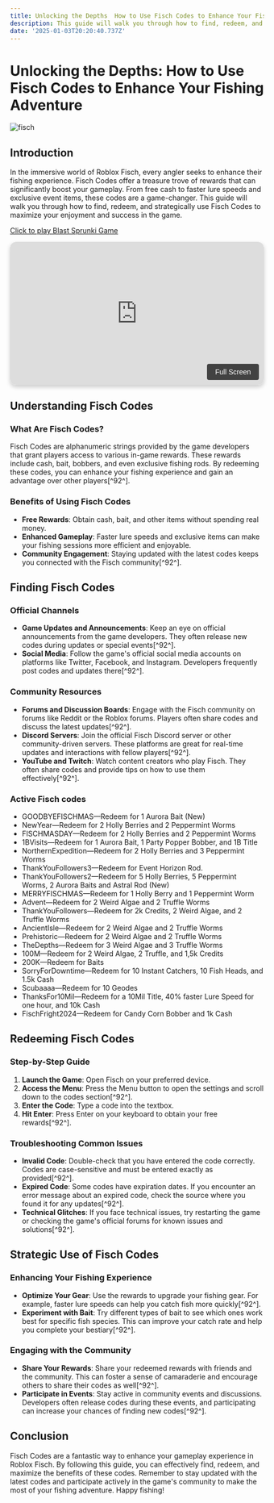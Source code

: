 ```yaml
---
title: Unlocking the Depths  How to Use Fisch Codes to Enhance Your Fishing Adventure
description: This guide will walk you through how to find, redeem, and strategically use Fisch Codes to maximize your enjoyment and success in the game.
date: '2025-01-03T20:20:40.737Z'
---
```


# Unlocking the Depths: How to Use Fisch Codes to Enhance Your Fishing Adventure

![fisch](https://static0.gamerantimages.com/wordpress/wp-content/uploads/2024/10/fisch-codes.jpg)

## Introduction

In the immersive world of Roblox Fisch, every angler seeks to enhance their fishing experience. Fisch Codes offer a treasure trove of rewards that can significantly boost your gameplay. From free cash to faster lure speeds and exclusive event items, these codes are a game-changer. This guide will walk you through how to find, redeem, and strategically use Fisch Codes to maximize your enjoyment and success in the game.


<a href="https://sprunkigames.online" target="_blank">Click to play Blast Sprunki Game</a> 
<div class="iframe-container" style="position: relative; padding-bottom: 56.25%; height: 0; overflow: hidden; max-width: 100%; border-radius: 12px; box-shadow: 0 4px 8px rgba(0, 0, 0, 0.2);">
    <iframe 
        src="https://play.gamepix.com/blast-sprunki/embed?sid=1" 
        scrolling="no" 
        seamless
        title="Blast Sprunki Game"
        style="position: absolute; top: 0; left: 0; width: 100%; height: 100%; border: none; border-radius: 12px;"
        allow="fullscreen"
    ></iframe>
    <button 
        onclick="document.querySelector('.iframe-container iframe').requestFullscreen()" 
        style="position: absolute; bottom: 10px; right: 10px; background-color: rgba(0, 0, 0, 0.7); color: white; border: none; padding: 8px 16px; border-radius: 4px; cursor: pointer; font-size: 14px; transition: background-color 0.3s ease;"
        onmouseover="this.style.backgroundColor='rgba(0, 0, 0, 0.9)'"
        onmouseout="this.style.backgroundColor='rgba(0, 0, 0, 0.7)'"
    >
        Full Screen
    </button>
</div>

## Understanding Fisch Codes

### What Are Fisch Codes?

Fisch Codes are alphanumeric strings provided by the game developers that grant players access to various in-game rewards. These rewards include cash, bait, bobbers, and even exclusive fishing rods. By redeeming these codes, you can enhance your fishing experience and gain an advantage over other players[^92^].

### Benefits of Using Fisch Codes

- **Free Rewards**: Obtain cash, bait, and other items without spending real money.
- **Enhanced Gameplay**: Faster lure speeds and exclusive items can make your fishing sessions more efficient and enjoyable.
- **Community Engagement**: Staying updated with the latest codes keeps you connected with the Fisch community[^92^].

## Finding Fisch Codes

### Official Channels

- **Game Updates and Announcements**: Keep an eye on official announcements from the game developers. They often release new codes during updates or special events[^92^].
- **Social Media**: Follow the game's official social media accounts on platforms like Twitter, Facebook, and Instagram. Developers frequently post codes and updates there[^92^].

### Community Resources

- **Forums and Discussion Boards**: Engage with the Fisch community on forums like Reddit or the Roblox forums. Players often share codes and discuss the latest updates[^92^].
- **Discord Servers**: Join the official Fisch Discord server or other community-driven servers. These platforms are great for real-time updates and interactions with fellow players[^92^].
- **YouTube and Twitch**: Watch content creators who play Fisch. They often share codes and provide tips on how to use them effectively[^92^].

### Active Fisch codes 
- GOODBYEFISCHMAS—Redeem for 1 Aurora Bait (New)
- NewYear—Redeem for 2 Holly Berries and 2 Peppermint Worms
- FISCHMASDAY—Redeem for 2 Holly Berries and 2 Peppermint Worms
- 1BVisits—Redeem for 1 Aurora Bait, 1 Party Popper Bobber, and 1B Title
- NorthernExpedition—Redeem for 2 Holly Berries and 3 Peppermint Worms
- ThankYouFollowers3—Redeem for Event Horizon Rod.
- ThankYouFollowers2—Redeem for 5 Holly Berries, 5 Peppermint Worms, 2 Aurora Baits and Astral Rod (New)
- MERRYFISCHMAS—Redeem for 1 Holly Berry and 1 Peppermint Worm
- Advent—Redeem for 2 Weird Algae and 2 Truffle Worms
- ThankYouFollowers—Redeem for 2k Credits, 2 Weird Algae, and 2 Truffle Worms
- AncientIsle—Redeem for 2 Weird Algae and 2 Truffle Worms
- Prehistoric—Redeem for 2 Weird Algae and 2 Truffle Worms
- TheDepths—Redeem for 3 Weird Algae and 3 Truffle Worms
- 100M—Redeem for 2 Weird Algae, 2 Truffle, and 1,5k Credits
- 200K—Redeem for Baits
- SorryForDowntime—Redeem for 10 Instant Catchers, 10 Fish Heads, and 1.5k Cash
- Scubaaaa—Redeem for 10 Geodes
- ThanksFor10Mil—Redeem for a 10Mil Title, 40% faster Lure Speed for one hour, and 10k Cash
- FischFright2024—Redeem for Candy Corn Bobber and 1k Cash

## Redeeming Fisch Codes

### Step-by-Step Guide

1. **Launch the Game**: Open Fisch on your preferred device.
2. **Access the Menu**: Press the Menu button to open the settings and scroll down to the codes section[^92^].
3. **Enter the Code**: Type a code into the textbox.
4. **Hit Enter**: Press Enter on your keyboard to obtain your free rewards[^92^].

### Troubleshooting Common Issues

- **Invalid Code**: Double-check that you have entered the code correctly. Codes are case-sensitive and must be entered exactly as provided[^92^].
- **Expired Code**: Some codes have expiration dates. If you encounter an error message about an expired code, check the source where you found it for any updates[^92^].
- **Technical Glitches**: If you face technical issues, try restarting the game or checking the game's official forums for known issues and solutions[^92^].

## Strategic Use of Fisch Codes

### Enhancing Your Fishing Experience

- **Optimize Your Gear**: Use the rewards to upgrade your fishing gear. For example, faster lure speeds can help you catch fish more quickly[^92^].
- **Experiment with Bait**: Try different types of bait to see which ones work best for specific fish species. This can improve your catch rate and help you complete your bestiary[^92^].

### Engaging with the Community

- **Share Your Rewards**: Share your redeemed rewards with friends and the community. This can foster a sense of camaraderie and encourage others to share their codes as well[^92^].
- **Participate in Events**: Stay active in community events and discussions. Developers often release codes during these events, and participating can increase your chances of finding new codes[^92^].

## Conclusion

Fisch Codes are a fantastic way to enhance your gameplay experience in Roblox Fisch. By following this guide, you can effectively find, redeem, and maximize the benefits of these codes. Remember to stay updated with the latest codes and participate actively in the game's community to make the most of your fishing adventure. Happy fishing!